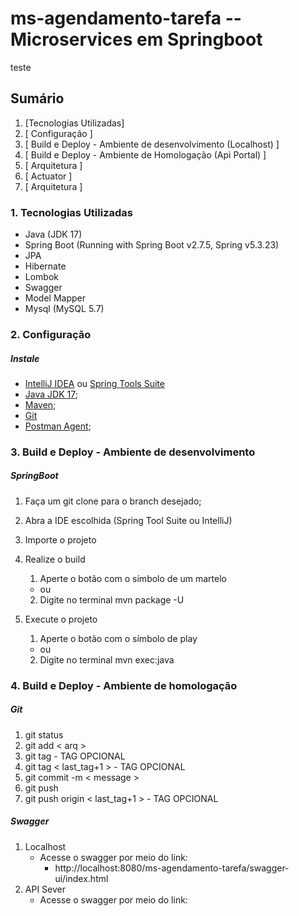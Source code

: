 # ms-agendamento-tarefa -- Microservices em Springboot
teste
## Sumário

1. [Tecnologias Utilizadas]
2. [ Configuração ]
3. [ Build e Deploy - Ambiente de desenvolvimento (Localhost) ]
4. [ Build e Deploy - Ambiente de Homologação (Api Portal) ]
5. [ Arquitetura ]
6. [ Actuator ]
7. [ Arquitetura ]

### 1. Tecnologias Utilizadas

- Java (JDK 17)
- Spring Boot (Running with Spring Boot v2.7.5, Spring v5.3.23)
- JPA
- Hibernate
- Lombok
- Swagger
- Model Mapper
- Mysql (MySQL 5.7)

### 2. Configuração

##### Instale

* [IntelliJ IDEA](https://www.jetbrains.com/pt-br/idea/download/) ou [Spring Tools Suite](https://spring.io/tools)
* [Java JDK 17](https://openjdk.java.net/projects/jdk/17/);
* [Maven](https://maven.apache.org/download.cgi);
* [Git](https://git-scm.com/downloads)
* [Postman Agent](https://www.postman.com/downloads/);

### 3. Build e Deploy - Ambiente de desenvolvimento

##### SpringBoot

1. Faça um git clone para o branch desejado;
2. Abra a IDE escolhida (Spring Tool Suite ou IntelliJ)
3. Importe o projeto
4. Realize o build
    1. Aperte o botão com o símbolo de um martelo

    - ou

    2. Digite no terminal mvn package -U
5. Execute o projeto
    1. Aperte o botão com o símbolo de play

    - ou

    2. Digite no terminal mvn exec:java

### 4. Build e Deploy - Ambiente de homologação

##### Git

1. git status
2. git add < arq >
3. git tag - TAG OPCIONAL
4. git tag < last_tag+1 > - TAG OPCIONAL
5. git commit -m < message >
6. git push
7. git push origin < last_tag+1 > - TAG OPCIONAL

##### Swagger

1. Localhost
    - Acesse o swagger por meio do link:
        - http://localhost:8080/ms-agendamento-tarefa/swagger-ui/index.html
2. API Sever
    - Acesse o swagger por meio do link: